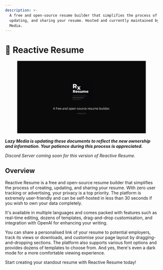 ```yaml
---
description: >-
  A free and open-source resume builder that simplifies the process of creating,
  updating, and sharing your resume. Hosted and currently maintained by Lazy
  Media.
---
```


# 👋 Reactive Resume

<figure><img src=".gitbook/assets/Introduction.jpg" alt=""><figcaption></figcaption></figure>

_**Lazy Media is updating these documents to reflect the new ownership and information. Your patience during this process is appreciated.**_

_Discord Server coming soon for this version of Reactive Resume._

## Overview

Reactive Resume is a free and open-source resume builder that simplifies the process of creating, updating, and sharing your resume. With zero user tracking or advertising, your privacy is a top priority. The platform is extremely user-friendly and can be self-hosted in less than 30 seconds if you wish to own your data completely.

It's available in multiple languages and comes packed with features such as real-time editing, dozens of templates, drag-and-drop customisation, and integration with OpenAI for enhancing your writing.

You can share a personalised link of your resume to potential employers, track its views or downloads, and customise your page layout by dragging-and-dropping sections. The platform also supports various font options and provides dozens of templates to choose from. And yes, there's even a dark mode for a more comfortable viewing experience.

Start creating your standout resume with Reactive Resume today!

